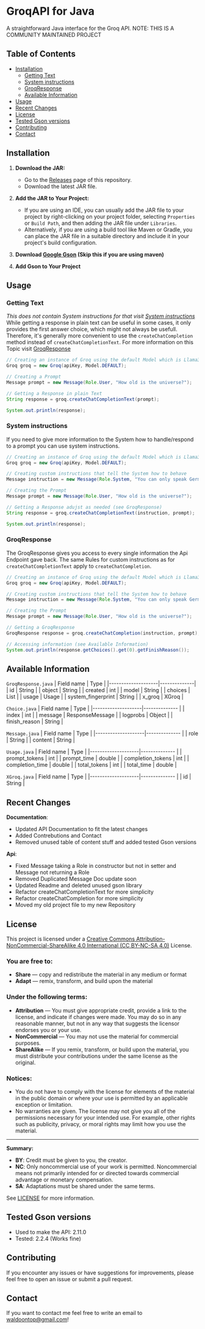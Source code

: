 # GroqAPI for Java

A straightforward Java interface for the Groq API.
NOTE: THIS IS A COMMUNITY MAINTAINED PROJECT

## Table of Contents

- [Installation](#installation)
    - [Getting Text](#getting-text)
    - [System instructions](#system-instructions)
    - [GroqResponse](#groqresponse)
    - [Available Information](#available-information)
- [Usage](#usage)
- [Recent Changes](#recent-changes)
- [License](#license)
- [Tested Gson versions](#tested-gson-versions)
- [Contributing](#contributing)
- [Contact](#contact)

## Installation

1. **Download the JAR:**
   - Go to the [Releases](https://github.com/yourusername/groq-api-client/releases) page of this repository.
   - Download the latest JAR file.

2. **Add the JAR to Your Project:**
   - If you are using an IDE, you can usually add the JAR file to your project by right-clicking on your project folder, selecting `Properties` or `Build Path`, and then adding the JAR file under `Libraries`.
   - Alternatively, if you are using a build tool like Maven or Gradle, you can place the JAR file in a suitable directory and include it in your project's build configuration.

3. **Download [Google Gson](https://github.com/jgravelle/GroqApiLibrary) (Skip this if you are using maven)**
4. **Add Gson to Your Project**

## Usage
### Getting Text
*This does not contain System instructions for that visit [System instructions](#system-instructions)*
While getting a response in plain text can be useful in some cases, it only provides the first answer choice, which might not always be usefull. Therefore, it's generally more convenient to use the `createChatCompletion` method instead of `createChatCompletionText`. For more information on this Topic visit [GroqResponse](#groqresponse)

```java
// Creating an instance of Groq using the default Model which is Llama3_8b
Groq groq = new Groq(apiKey, Model.DEFAULT);

// Creating a Prompt
Message prompt = new Message(Role.User, "How old is the universe?");

// Getting a Response in plain Text
String response = groq.createChatCompletionText(prompt);

System.out.println(response);
```

### System instructions
If you need to give more information to the System how to handle/respond to a prompt you can use system instructions.
```java
// Creating an instance of Groq using the default Model which is Llama3_8b
Groq groq = new Groq(apiKey, Model.DEFAULT);

// Creating custom instructions that tell the System how to behave
Message instruction = new Message(Role.System, "You can only speak German from now on");

// Creating the Prompt
Message prompt = new Message(Role.User, "How old is the universe?");

// Getting a Response adujst as needed (see GroqResponse)
String response = groq.createChatCompletionText(instruction, prompt);

System.out.println(response);
```

### GroqResponse
The GroqResponse gives you access to every single information the Api Endpoint gave back.
The same Rules for custom instructions as for `createChatCompletionText` apply to `createChatCompletion`.

```java
// Creating an instance of Groq using the default Model which is Llama3_8b
Groq groq = new Groq(apiKey, Model.DEFAULT);

// Creating custom instructions that tell the System how to behave
Message instruction = new Message(Role.System, "You can only speak German from now on");

// Creating the Prompt
Message prompt = new Message(Role.User, "How old is the universe?");

// Getting a GroqResponse
GroqResponse response = groq.createChatCompletion(instruction, prompt);

// Accessing information (see Available Information) 
System.out.println(response.getChoices().get(0).getFinishReason());
```

## Available Information

`GroqResponse.java`
| Field name         | Type         |
|--------------------|--------------|
| id                 | String       |
| object             | String       |
| created            | int          |
| model              | String       |
| choices            | List<Choice> |
| usage              | Usage        |
| system_fingerprint | String       |
| x_groq             | XGroq        |


`Choice.java`
| Field name         | Type            |
|--------------------|--------------   |
| index              | int             |
| message            | ResponseMessage |
| logprobs           | Object          |
| finish_reason      | String          |



`Message.java`
| Field name         | Type            |
|--------------------|--------------   |
| role               | String          |
| content            | String          |


`Usage.java`
| Field name         | Type            |
|--------------------|--------------   |
| prompt_tokens      | int             |
| prompt_time        | double          |
| completion_tokens  | int             |
| completion_time    | double          |
| total_tokens       | int             |
| total_time         | double          |


`XGroq.java`
| Field name         | Type            |
|--------------------|--------------   |
| id                 | String          |



## Recent Changes
**Documentation**:
- Updated API Documentation to fit the latest changes
- Added Contrebutions and Contact
- Removed unused table of content stuff and added tested Gson versions

**Api**:
- Fixed Message taking a Role in constructor but not in setter and Message not returning a Role
- Removed Duplicated Message Doc update soon
- Updated Readme and deleted unused gson library
- Refactor createChatCompletionText for more simplicity
- Refactor createChatCompletion for more simplicity
- Moved my old project file to my new Repository

## License

This project is licensed under a [Creative Commons Attribution-NonCommercial-ShareAlike 4.0 International (CC BY-NC-SA 4.0)](https://creativecommons.org/licenses/by-nc-sa/4.0/) License.

### You are free to:
- **Share** — copy and redistribute the material in any medium or format
- **Adapt** — remix, transform, and build upon the material

### Under the following terms:
- **Attribution** — You must give appropriate credit, provide a link to the license, and indicate if changes were made. You may do so in any reasonable manner, but not in any way that suggests the licensor endorses you or your use.
- **NonCommercial** — You may not use the material for commercial purposes.
- **ShareAlike** — If you remix, transform, or build upon the material, you must distribute your contributions under the same license as the original.

### Notices:
- You do not have to comply with the license for elements of the material in the public domain or where your use is permitted by an applicable exception or limitation.
- No warranties are given. The license may not give you all of the permissions necessary for your intended use. For example, other rights such as publicity, privacy, or moral rights may limit how you use the material.

---

**Summary:**
- **BY**: Credit must be given to you, the creator.
- **NC**: Only noncommercial use of your work is permitted. Noncommercial means not primarily intended for or directed towards commercial advantage or monetary compensation.
- **SA**: Adaptations must be shared under the same terms.

See [LICENSE](https://github.com/F4llBack/GroqAPI?tab=License-1-ov-file) for more information.

## Tested Gson versions
- Used to make the API: 2.11.0
- Tested: 2.2.4 (Works fine)

## Contributing
If you encounter any issues or have suggestions for improvements, please feel free to open an issue or submit a pull request.

## Contact
If you want to contact me feel free to write an email to waldoontop@gmail.com!
